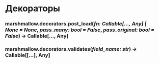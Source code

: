 # Декораторы

### marshmallow.decorators.post\_load(_fn: Callable\[..., Any] | None = None_, _pass\_many: bool = False_, _pass\_original: bool = False_) → Callable\[..., Any]

### marshmallow.decorators.validates(_field\_name: str_) → Callable\[\[...], Any]
